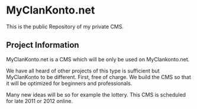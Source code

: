 <h1>MyClanKonto.net</h1>

This is the public Repository of my private CMS.

<h2>Project Information</h2>

MyClanKonto.net is a CMS which will be only be used on MyClankonto.net.

We have all heard of other projects of this type is sufficient but MyClanKonto to be different. First, free of charge. We build the CMS so that it will be optimized for beginners and professionals.

Many new ideas will be so for example the lottery. This CMS is scheduled for late 2011 or 2012 online.